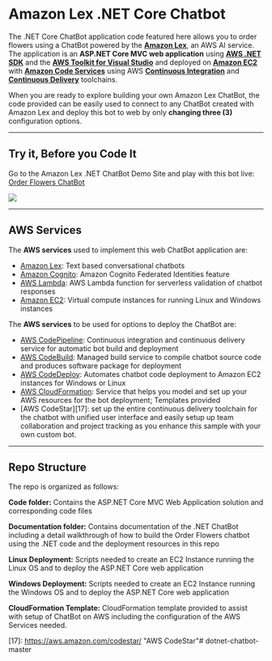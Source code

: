 # **Amazon Lex .NET Core Chatbot**
The .NET Core ChatBot application code featured here allows you to order flowers using a ChatBot powered by the **[Amazon Lex][1]**, an AWS AI service. The application is an **ASP.NET Core MVC web application** using **[AWS .NET SDK][2]** and the **[AWS Toolkit for Visual Studio][3]** and deployed on **[Amazon EC2][4]** with **[Amazon Code Services][5]** using AWS **[Continuous Integration][6]** and **[Continuous Delivery][7]** toolchains.


When you are ready to explore building your own Amazon Lex ChatBot, the code provided can be easily used to connect to any ChatBot created with Amazon Lex and deploy this bot to web by only **changing three (3)** configuration options.


----------
## **Try it, Before you Code It** 

Go to the  Amazon Lex .NET ChatBot Demo Site and play with this bot live: [Order Flowers ChatBot][8]


<img src="https://s3.us-east-2.amazonaws.com/aws-blog-tew-posts/ChatBot-Pic2-small.png"/>

----------

## **AWS Services**

The **AWS services** used to implement this web ChatBot application are: 

 - [Amazon Lex][9]: Text based conversational chatbots 
 - [Amazon Cognito][10]: Amazon Cognito Federated Identities feature 
 - [AWS Lambda][11]: AWS Lambda function for serverless validation of
   chatbot responses
 - [Amazon EC2][12]: Virtual compute instances for
   running Linux and Windows instances

The **AWS services** to be used for options to deploy the ChatBot are: 

 - [AWS CodePipeline][13]: Continuous integration and continuous delivery service for automatic bot build and deployment  
 - [AWS CodeBuild][14]: Managed build service to compile chatbot source code and produces software package for deployment
 - [AWS CodeDeploy][15]: Automates chatbot code deployment to Amazon EC2 instances for Windows or Linux 
 - [AWS CloudFormation][16]: Service that helps you model and set up your AWS resources for the bot deployment; Templates provided
 - [AWS CodeStar][17]: set up the entire continuous delivery toolchain for the chatbot with unified user interface and easily setup up team collaboration and project tracking as you enhance this sample with your own custom bot. 

----------
## **Repo Structure**
The repo is organized as follows:

**Code folder:** Contains the ASP.NET Core MVC Web Application solution and corresponding code files

**Documentation folder:** Contains documentation of the .NET ChatBot including a detail walkthrough of how to build the Order Flowers chatbot using the .NET code and the deployment resources in this repo

**Linux Deployment:** Scripts needed to create an EC2 Instance running the Linux OS and to deploy the ASP.NET Core web application 

**Windows Deployment:** Scripts needed to create an EC2 Instance running the Windows OS and to deploy the ASP.NET Core web application 

**CloudFormation Template:** CloudFormation template provided to assist with setup of ChatBot on AWS including the configuration of the AWS Services needed.


  [1]: http://aws.amazon.com/lex "Amazon Lex"
  [2]: https://aws.amazon.com/sdk-for-net/ "AWS .NET SDK"
  [3]: https://aws.amazon.com/visualstudio/
  [4]: https://aws.amazon.com/ec2 "Amazon EC2"
  [5]: https://aws.amazon.com/products/developer-tools/ "AWS Developer Tools/Code Services"
  [6]: https://aws.amazon.com/devops/continuous-integration/ "Continuous Integration with AWS"
  [7]: https://aws.amazon.com/devops/continuous-delivery/ "Continuous Delivery with AWS"
  [8]: http://aws-dotnet-chatbot-windows-356320664.us-east-1.elb.amazonaws.com/HelloChatBot/ "Amazon Lex .NET Chatbot Demo"
  [9]: https://aws.amazon.com/lex/
  [10]: https://aws.amazon.com/cognito/
  [11]: https://aws.amazon.com/lambda/
  [12]: http://aws.amazon.com/ec2
  [13]: https://aws.amazon.com/codepipeline/ "AWS CodePipeline"
  [14]: https://aws.amazon.com/codebuild/ "AWS CodeBuild"
  [15]: https://aws.amazon.com/codedeploy/ "AWS CodeDeploy"
  [16]: https://aws.amazon.com/cloudformation/ "AWS CloudFormation"
  [17]: https://aws.amazon.com/codestar/ "AWS CodeStar"# dotnet-chatbot-master
  
